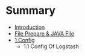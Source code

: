 # Summary

* [Introduction](README.md)
* [File Prepare & JAVA File](chapter1.md)
* [1.Config](Config.md)
   * 1.1 Config Of Logstash

